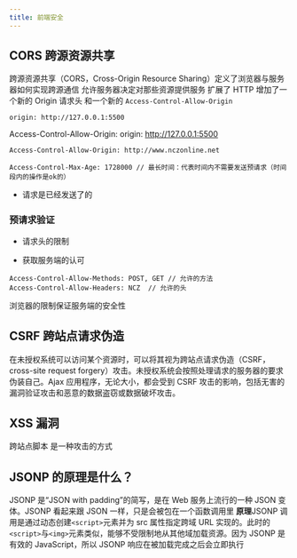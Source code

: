 ```yaml
---
title: 前端安全
---
```


## CORS 跨源资源共享

跨源资源共享（CORS，Cross-Origin Resource Sharing）定义了浏览器与服务器如何实现跨源通信
允许服务器决定对那些资源提供服务 扩展了 HTTP 增加了一个新的 Origin 请求头 和一个新的 `Access-Control-Allow-Origin`

```
origin: http://127.0.0.1:5500
```

Access-Control-Allow-Origin: origin: http://127.0.0.1:5500

```
Access-Control-Allow-Origin: http://www.nczonline.net

Access-Control-Max-Age: 1728000 // 最长时间：代表时间内不需要发送预请求（时间段内的操作是ok的）
```

- 请求是已经发送了的

### 预请求验证

- 请求头的限制

- 获取服务端的认可

```
Access-Control-Allow-Methods: POST, GET // 允许的方法
Access-Control-Allow-Headers: NCZ  // 允许的头
```

浏览器的限制保证服务端的安全性

## CSRF 跨站点请求伪造

在未授权系统可以访问某个资源时，可以将其视为跨站点请求伪造（CSRF，cross-site request forgery）攻击。未授权系统会按照处理请求的服务器的要求伪装自己。Ajax 应用程序，无论大小，都会受到 CSRF 攻击的影响，包括无害的漏洞验证攻击和恶意的数据盗窃或数据破坏攻击。

## XSS 漏洞

跨站点脚本 是一种攻击的方式

## JSONP 的原理是什么？

JSONP 是“JSON with padding”的简写，是在 Web 服务上流行的一种 JSON 变体。JSONP 看起来跟 JSON 一样，只是会被包在一个函数调用里
**原理**JSONP 调用是通过动态创建`<script>`元素并为 src 属性指定跨域 URL 实现的。此时的`<script>`与`<img>`元素类似，能够不受限制地从其他域加载资源。因为 JSONP 是有效的 JavaScript，所以 JSONP 响应在被加载完成之后会立即执行
